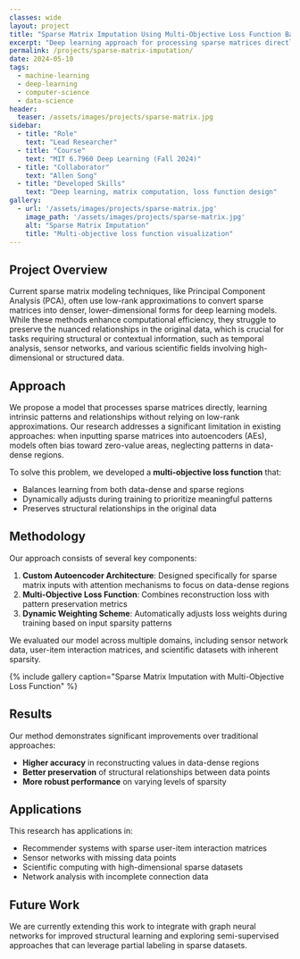 ```yaml
---
classes: wide
layout: project
title: "Sparse Matrix Imputation Using Multi-Objective Loss Function Balancing"
excerpt: "Deep learning approach for processing sparse matrices directly without low-rank approximations"
permalink: /projects/sparse-matrix-imputation/
date: 2024-05-10
tags:
  - machine-learning
  - deep-learning
  - computer-science
  - data-science
header:
  teaser: /assets/images/projects/sparse-matrix.jpg
sidebar:
  - title: "Role"
    text: "Lead Researcher"
  - title: "Course"
    text: "MIT 6.7960 Deep Learning (Fall 2024)"
  - title: "Collaborator"
    text: "Allen Song"
  - title: "Developed Skills"
    text: "Deep learning, matrix computation, loss function design"
gallery:
  - url: '/assets/images/projects/sparse-matrix.jpg'
    image_path: '/assets/images/projects/sparse-matrix.jpg'
    alt: "Sparse Matrix Imputation"
    title: "Multi-objective loss function visualization"
---
```


## Project Overview

Current sparse matrix modeling techniques, like Principal Component Analysis (PCA), often use low-rank approximations to convert sparse matrices into denser, lower-dimensional forms for deep learning models. While these methods enhance computational efficiency, they struggle to preserve the nuanced relationships in the original data, which is crucial for tasks requiring structural or contextual information, such as temporal analysis, sensor networks, and various scientific fields involving high-dimensional or structured data.

## Approach

We propose a model that processes sparse matrices directly, learning intrinsic patterns and relationships without relying on low-rank approximations. Our research addresses a significant limitation in existing approaches: when inputting sparse matrices into autoencoders (AEs), models often bias toward zero-value areas, neglecting patterns in data-dense regions.

To solve this problem, we developed a **multi-objective loss function** that:

- Balances learning from both data-dense and sparse regions
- Dynamically adjusts during training to prioritize meaningful patterns
- Preserves structural relationships in the original data

## Methodology

Our approach consists of several key components:

1. **Custom Autoencoder Architecture**: Designed specifically for sparse matrix inputs with attention mechanisms to focus on data-dense regions
2. **Multi-Objective Loss Function**: Combines reconstruction loss with pattern preservation metrics
3. **Dynamic Weighting Scheme**: Automatically adjusts loss weights during training based on input sparsity patterns

We evaluated our model across multiple domains, including sensor network data, user-item interaction matrices, and scientific datasets with inherent sparsity.

{% include gallery caption="Sparse Matrix Imputation with Multi-Objective Loss Function" %}

## Results

Our method demonstrates significant improvements over traditional approaches:

- **Higher accuracy** in reconstructing values in data-dense regions
- **Better preservation** of structural relationships between data points
- **More robust performance** on varying levels of sparsity

## Applications

This research has applications in:

- Recommender systems with sparse user-item interaction matrices
- Sensor networks with missing data points
- Scientific computing with high-dimensional sparse datasets
- Network analysis with incomplete connection data

## Future Work

We are currently extending this work to integrate with graph neural networks for improved structural learning and exploring semi-supervised approaches that can leverage partial labeling in sparse datasets. 